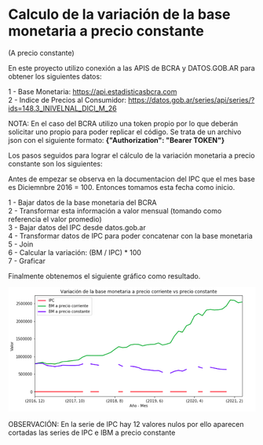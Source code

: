 # Calculo de la variación de la base monetaria a precio constante
(A precio constante)


En este proyecto utilizo conexión a las APIS de BCRA y DATOS.GOB.AR para obtener los siguientes datos:

1 - Base Monetaria: https://api.estadisticasbcra.com <br>
2 - Indice de Precios al Consumidor: https://datos.gob.ar/series/api/series/?ids=148.3_INIVELNAL_DICI_M_26

NOTA: En el caso del BCRA utilizo una token propio por lo que deberán solicitar uno propio para poder replicar el código. Se trata de un archivo json con el siguiente formato: <b> {"Authorization": "Bearer TOKEN"} </b>

Los pasos seguidos para lograr el cálculo de la variación monetaria a precio constante son los siguientes:

Antes de empezar se observa en la documentacion del IPC que el mes base es Diciemnbre 2016 = 100. Entonces tomamos esta fecha como inicio.

1 - Bajar datos de la base monetaria del BCRA <br>
2 - Transformar esta información a valor mensual (tomando como referencia el valor promedio) <br>
3 - Bajar datos del IPC desde datos.gob.ar <br>
4 - Transformar datos de IPC para poder concatenar con la base monetaria <br>
5 - Join <br>
6 - Calcular la variación: (BM / IPC) * 100 <br>
7 - Graficar

Finalmente obtenemos el siguiente gráfico como resultado.

<img src="/grafico.png"/>

OBSERVACIÓN: En la serie de IPC hay 12 valores nulos por ello aparecen cortadas las series de IPC e IBM a precio constante
